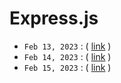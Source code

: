 # Express.js

- `Feb 13, 2023` : ( [link](https://zoom.us/rec/play/bFYQzsehPwbKVlWGS3aFXYCxaQVSXS9tJN310nueR82a9f4CD3SwCZOyVCAWovYLJj0idTsdPIevuayX.cgUQmsvBVKi3nTan) )
- `Feb 14, 2023` : ( [link](https://zoom.us/rec/play/Y5XCZxs1CAqwkWyQJkbWYoelZ-NWwJogAdUGKanOQX-VdCDrLUQvGGzkt3qbbc1Di2OliOtoXUnrqs1p.Z7wZVmRsM6mjwugT) )
- `Feb 15, 2023` : ( [link](https://zoom.us/rec/play/ElRRElMmjHwQqGxU7eQAmx4zrmq3yhFYvvH-TCZAjpxGhJLuRvrcRMg7YtsqSX9ZYY0e1H_UB7MkfXep.ya96VbxSOx1eA8QH) )